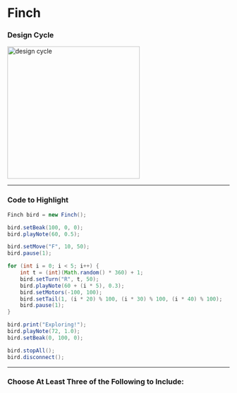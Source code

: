 # Finch


### Design Cycle
<img src="design_cycle.png" alt="design cycle" width="300" height="300">



---

### Code to Highlight
```java
Finch bird = new Finch();

bird.setBeak(100, 0, 0);
bird.playNote(60, 0.5);

bird.setMove("F", 10, 50);
bird.pause(1);

for (int i = 0; i < 5; i++) {
    int t = (int)(Math.random() * 360) + 1;
    bird.setTurn("R", t, 50);
    bird.playNote(60 + (i * 5), 0.3);
    bird.setMotors(-100, 100);
    bird.setTail(1, (i * 20) % 100, (i * 30) % 100, (i * 40) % 100);
    bird.pause(1);
}

bird.print("Exploring!");
bird.playNote(72, 1.0);
bird.setBeak(0, 100, 0);

bird.stopAll();
bird.disconnect();

```

---

### Choose At Least Three of the Following to Include:

